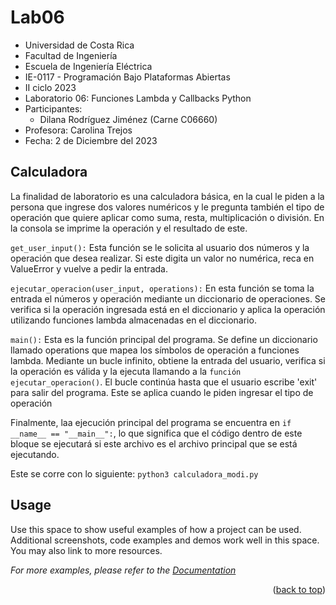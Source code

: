 # Lab06
- Universidad de Costa Rica
- Facultad de Ingeniería
- Escuela de Ingeniería Eléctrica
- IE-0117 - Programación Bajo Plataformas Abiertas
- II ciclo 2023
- Laboratorio 06: Funciones Lambda y Callbacks Python
- Participantes:
  - Dilana Rodríguez Jiménez (Carne C06660)
- Profesora: Carolina Trejos
- Fecha: 2 de Diciembre del 2023

## Calculadora
La finalidad de laboratorio es una calculadora básica, en la cual le piden a la persona que ingrese dos valores numéricos y le pregunta también el tipo de operación que quiere aplicar como suma, resta, multiplicación o división. En la consola se imprime la operación y el resultado de este.

`get_user_input():` Esta función se le solicita al usuario dos números y la operación que desea realizar. Si este digita un valor no numérica, reca en ValueError y vuelve a pedir la entrada.

`ejecutar_operacion(user_input, operations):` En esta función se toma la entrada el números y operación mediante un diccionario de operaciones. Se verifica si la operación ingresada está en el diccionario y aplica la operación utilizando funciones lambda almacenadas en el diccionario. 

`main():` Esta es la función principal del programa. Se define un diccionario llamado operations que mapea los símbolos de operación a funciones lambda. Mediante un bucle infinito, obtiene la entrada del usuario, verifica si la operación es válida y la ejecuta llamando a la `función ejecutar_operacion()`. El bucle continúa hasta que el usuario escribe 'exit' para salir del programa. Este se aplica cuando le piden ingresar el tipo de operación

Finalmente, laa ejecución principal del programa se encuentra en `if __name__ == "__main__":`, lo que significa que el código dentro de este bloque se ejecutará si este archivo es el archivo principal que se está ejecutando.

  
Este se corre con lo siguiente: `python3 calculadora_modi.py`


<!-- USAGE EXAMPLES -->
## Usage

Use this space to show useful examples of how a project can be used. Additional screenshots, code examples and demos work well in this space. You may also link to more resources.

_For more examples, please refer to the [Documentation](https://example.com)_

<p align="right">(<a href="#readme-top">back to top</a>)</p>
